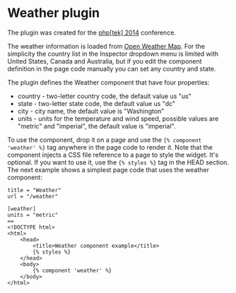 # Weather plugin

The plugin was created for the [php[tek] 2014](https://tek.phparch.com/) conference.

The weather information is loaded from [Open Weather Map](http://openweathermap.org/API). For the simplicity the country list in the Inspector dropdown menu is limited with United States, Canada and Australia, but if you edit the component definition in the page code manually you can set any country and state.

The plugin defines the Weather component that have four properties: 

* country - two-letter country code, the default value us "us"
* state - two-letter state code, the default value us "dc"
* city - city name, the default value is "Washington"
* units - units for the temperature and wind speed, possible values are "metric" and "imperial", the default value is "imperial".

To use the component, drop it on a page and use the `{% component 'weather' %}` tag anywhere in the page code to render it. Note that the component injects a CSS file reference to a page to style the widget. It's optional. If you want to use it, use the `{% styles %}` tag in the HEAD section. The next example shows a simplest page code that uses the weather component:

    title = "Weather"
    url = "/weather"

    [weather]
    units = "metric"
    ==
    <!DOCTYPE html>
    <html>
        <head>
            <title>Weather component example</title>
            {% styles %}
        </head>
        <body>
            {% component 'weather' %}
        </body>
    </html>